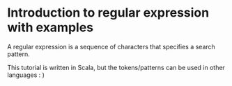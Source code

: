 # Introduction to regular expression with examples

A regular expression is a sequence of characters that specifies a search pattern. 

This tutorial is written in Scala, but the tokens/patterns can be used in other languages : )
